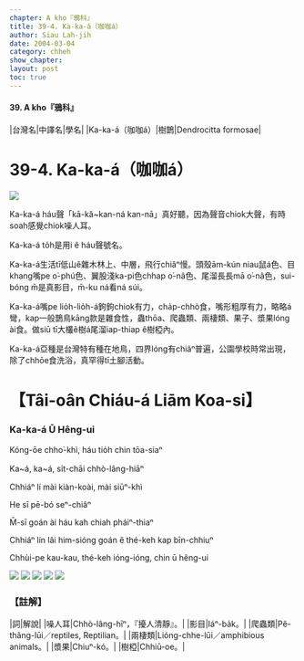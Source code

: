 ```yaml
---
chapter: A kho『鴉科』
title: 39-4. Ka-ka-á（咖咖á）
author: Siau Lah-jih
date: 2004-03-04    
category: chheh
show_chapter: 
layout: post
toc: true
---
```


#### 39. A kho『鴉科』


|台灣名|中譯名|學名|
|Ka-ka-á（咖咖á）|樹鵲|Dendrocitta formosae|


# 39-4. Ka-ka-á（咖咖á）

![](../too5/39/39-4-3.Ka-ka-á.jpg)


Ka-ka-á háu聲「kā-kă~kan-ná kan-nā」真好聽，因為聲音chiok大聲，有時soah感覺chiok噪人耳。

Ka-ka-á to̍h是用i ê háu聲號名。

Ka-ka-á生活tī低山ê雜木林上、中層，飛行chiâⁿ慢。頭殼ām-kún niau鼠á色、目khang嘴pe o͘-phú色、翼股淺ka-pi色chhap o͘-nâ色、尾溜長長mā o͘-nâ色，sui-bóng m̄是真影目，m̄-ku ná看ná súi。

Ka-ka-á嘴pe lio̍h-lio̍h-á鉤鉤chiok有力，cha̍p-chhò食，嘴形粗厚有力，略略á彎，kap一般鵲鳥kāng款是雜食性，蟲thōa、爬蟲類、兩棲類、果子、漿果lóng ài食。做siū tī大欉ê樹á尾溜iap-thiap ê樹椏內。

Ka-ka-á亞種是台灣特有種在地鳥，四界lóng有chiâⁿ普遍，公園學校時常出現，除了chhōe食洗浴，真罕得tī土腳活動。




# 【Tâi-oân Chiáu-á Liām Koa-si】

### **Ka-ka-á Ū Hêng-ui**


Kóng-ōe chho͘-khì, háu tio̍h chin tōa-siaⁿ

Ka~á, ka~á, si̍t-chāi chhò-lâng-hiāⁿ

Chhiáⁿ lí mài kiàn-koài, mài siūⁿ-khì

He sī pē-bó seⁿ-chiâⁿ 

M̄-sī goán ài háu kah chiah pháiⁿ-thiaⁿ

Chhiáⁿ lín lâi him-sióng goán ê thé-keh kap bīn-chhiuⁿ

Chhùi-pe kau-kau, thé-keh ióng-ióng, chin ū hêng-ui



![](../too5/39/39-4-2.Ka-ka-á.jpg)
![](../too5/39/39-4-6.Ka-ka-á.jpg)
![](../too5/39/39-4-4.Ka-ka-á.jpg)
![](../too5/39/39-4-5.Ka-ka-á.jpg)
![](../too5/39/39-4-1.Ka-ka-á.jpg)



### 【註解】

|詞|解說|
|噪人耳|Chhò-lâng-hīⁿ，『擾人清靜』。|
|影目|Iáⁿ-ba̍k。|
|爬蟲類|Pê-thâng-lūi／reptiles, Reptilian。|
|兩棲類|Lióng-chhe-lūi／amphibious animals。|
|漿果|Chiuⁿ-kó。|
|樹椏|Chhiū-oe。|

